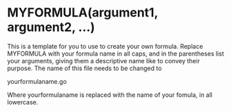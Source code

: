 # MYFORMULA(argument1, argument2, ...)

This is a template for you to use to create your own formula. Replace
MYFORMULA with your formula name in all caps, and in the parentheses
list your arguments, giving them a descriptive name like to convey 
their purpose. The name of this file needs to be changed to

yourformulaname.go

Where yourformulaname is replaced with the name of your fomula, in all lowercase.